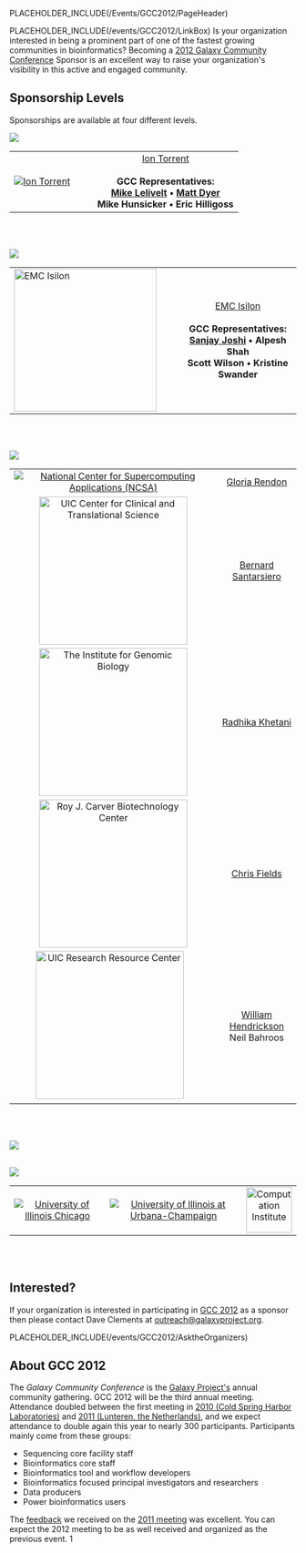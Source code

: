 PLACEHOLDER_INCLUDE(/Events/GCC2012/PageHeader)


PLACEHOLDER_INCLUDE(/events/GCC2012/LinkBox)
Is your organization interested in being a prominent part of one of the fastest growing communities in bioinformatics?  Becoming a [2012 Galaxy Community Conference](../) Sponsor is an excellent way to raise your organization's visibility in this active and engaged community.


## Sponsorship Levels

Sponsorships are available at four different levels.

![](/PlatinumBanner.png)

<table>
  <tr>
    <td style=" border: none;"> <a href='http://www.lifetechnologies.com/'><img src='/IonTorrentLogo340.png' alt='Ion Torrent'  /></a> </td>
    <td style=" border: none;"> </td>
    <td style=" border: none;"> </td>
    <td style=" border: none; text-align: center;"> </strong><a href='http://www.lifetechnologies.com/'>Ion Torrent</a><strong><br /><br />GCC Representatives: <br /><a href='/MikeLelivelt'>Mike Lelivelt</a> &bull; <a href='/MattDyer'>Matt Dyer</a><br />Mike Hunsicker &bull; Eric Hilligoss </td>
  </tr>
</table>

<br /><br />

![](/GoldBanner.png)

<table>
  <tr>
    <td style=" border: none;"> <a href='http://www.emc.com/isilon'><img src='/EMCLogo260.png' alt='EMC Isilon' width="250" /></a> </td>
    <td style=" border: none;"> </td>
    <td style=" border: none;"> </td>
    <td style=" border: none; text-align: center;"> </strong><a href='http://www.emc.com/isilon'>EMC Isilon</a><strong><br /><br />GCC Representatives: <br /><a href='/SanjayJoshi'>Sanjay Joshi</a> &bull; Alpesh Shah<br />Scott Wilson &bull; Kristine Swander </td>
  </tr>
</table>

<br /><br />


![](/SilverBanner.png)

<table>
  <tr>
    <td style=" text-align: center; vertical-align: bottom; border: none;"> <a href='http://www.ncsa.illinois.edu/'><img src='/NCSALogoSmall.png' alt='National Center for Supercomputing Applications (NCSA)'  /></a> </td>
    <td style=" border: none; text-align: center;"> <a href='https://netfiles.uiuc.edu/grendon/www/'>Gloria Rendon</a> </td>
  </tr>
  <tr>
    <td style=" text-align: center; vertical-align: bottom; border: none;"> <a href='http://www.ccts.uic.edu/'><img src='/UIC_CCTS_Logo.png' alt='UIC Center for Clinical and Translational Science' width="260" /></a> </td>
    <td style=" border: none; text-align: center;"> <a href='http://www.uic.edu/labs/bds/bdslab/Welcome.html'>Bernard Santarsiero</a> </td>
  </tr>
  <tr>
    <td style=" text-align: center; border: none;"> <a href='http://www.igb.uiuc.edu/'><img src='/UIUC_IGB280.png' alt='The Institute for Genomic Biology' width=260 /></a> </td>
    <td style=" border: none; text-align: center;"> <a href='/RadhikaKhetani'>Radhika Khetani</a> </td>
  </tr>
  <tr>
    <td style=" text-align: center; border: none;"> <a href='http://www.biotech.uiuc.edu/'><img src='/UIUC_RJC_Biotech_Center280.png' alt='Roy J. Carver Biotechnology Center' width=260 /></a> </td>
    <td style=" border: none; text-align: center;"> <a href='http://www.bioperl.org/wiki/User:Cjfields'>Chris Fields</a> </td>
  </tr>
  <tr>
    <td style=" text-align: center; vertical-align: bottom; border: none;"> <a href='http://www.rrc.uic.edu/'><img src='/UIC_RRC_Logo.png' alt='UIC Research Resource Center' width="260" /></a>  &nbsp;&nbsp; </td>
    <td style=" border: none; text-align: center;"> <a href='http://www.uic.edu/depts/mcmi/faculty/hendrickson/'>William Hendrickson</a><br />Neil Bahroos  </td>
  </tr>
</table>

<br /><br />

![](/BronzeBanner.png)
<br /><br />

![](/HostsBanner.png)
<div class='indent'>

<table>
  <tr>
    <td style=" text-align: center; border: none;"> <a href='http://uic.edu/'><img src='/Images/Logos/UICLogo.png' alt='University of Illinois Chicago'  /></a> </td>
    <td style=" text-align: center; border: none;"> &nbsp;&nbsp; <a href='http://illinois.edu/'><img src='/Images/Logos/UIUCLogo.png' alt='University of Illinois at Urbana-Champaign'  /></a> &nbsp;&nbsp; </td>
    <td style=" text-align: center; border: none;"> <a href='http://http://www.ci.uchicago.edu/'><img src='/Images/Logos/ComputaitonInstituteLogo.png' alt='Computation Institute' height=80 /></a> </td>
  </tr>
</table>


</div>
<br /><br />


## Interested?

If your organization is interested in participating in [GCC 2012](../) as a sponsor then please contact Dave Clements at [outreach@galaxyproject.org](outreach@galaxyproject.org).

PLACEHOLDER_INCLUDE(/events/GCC2012/AsktheOrganizers)

## About GCC 2012

The *Galaxy Community Conference* is the [Galaxy Project's](http://galaxyproject.org/) annual community gathering.  GCC 2012 will be the third annual meeting.  Attendance doubled between the first meeting in [2010 (Cold Spring Harbor Laboratories)](../../GDC2010) and [2011 (Lunteren, the Netherlands)](../../GCC2011), and we expect attendance to double again this year to nearly 300 participants.  Participants mainly come from these groups:
* Sequencing core facility staff
* Bioinformatics core staff
* Bioinformatics tool and workflow developers
* Bioinformatics focused principal investigators and researchers
* Data producers
* Power bioinformatics users

The [feedback](/Events/GCC2011#feedback) we received on the [2011 meeting](/src/Events/GCC2011/index.md) was excellent.  You can expect the 2012 meeting to be as well received and organized as the previous event.
1
